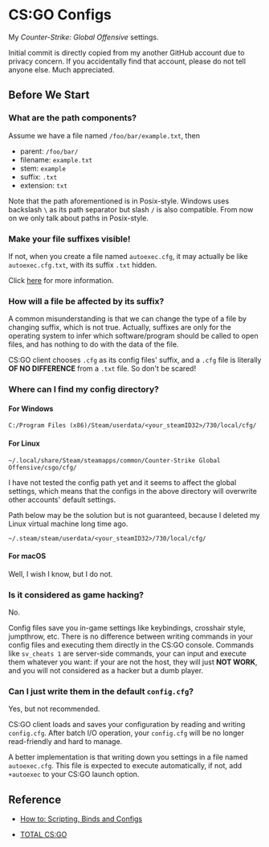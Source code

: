 # CS:GO Configs

My *Counter-Strike: Global Offensive* settings.

Initial commit is directly copied from my another GitHub account due to privacy concern. If you accidentally find that account, please do not tell anyone else. Much appreciated.

## Before We Start

### What are the path components?

Assume we have a file named `/foo/bar/example.txt`, then

- parent: `/foo/bar/`
- filename: `example.txt`
- stem: `example`
- suffix: `.txt`
- extension: `txt`

Note that the path aforementioned is in Posix-style. Windows uses backslash `\` as its path separator but slash `/` is also compatible. From now on we only talk about paths in Posix-style.

### Make your file suffixes visible!

If not, when you create a file named `autoexec.cfg`, it may actually be like `autoexec.cfg.txt`, with its suffix `.txt` hidden.

Click [here](https://support.microsoft.com/en-us/windows/common-file-name-extensions-in-windows-da4a4430-8e76-89c5-59f7-1cdbbc75cb01) for more information.

### How will a file be affected by its suffix?

A common misunderstanding is that we can change the type of a file by changing suffix, which is not true. Actually, suffixes are only for the operating system to infer which software/program should be called to open files, and has nothing to do with the data of the file.

CS:GO client chooses `.cfg` as its config files' suffix, and a `.cfg` file is literally **OF NO DIFFERENCE** from a `.txt` file. So don't be scared!

### Where can I find my config directory?

#### For Windows

```
C:/Program Files (x86)/Steam/userdata/<your_steamID32>/730/local/cfg/
```

#### For Linux

```
~/.local/share/Steam/steamapps/common/Counter-Strike Global Offensive/csgo/cfg/
```

I have not tested the config path yet and it seems to affect the global settings, which means that the configs in the above directory will overwrite other accounts' default settings.

Path below may be the solution but is not guaranteed, because I deleted my Linux virtual machine long time ago.

```
~/.steam/steam/userdata/<your_steamID32>/730/local/cfg/
```

#### For macOS

Well, I wish I know, but I do not.

### Is it considered as game hacking?

No.

Config files save you in-game settings like keybindings, crosshair style, jumpthrow, etc. There is no difference between writing commands in your config files and executing them directly in the CS:GO console. Commands like `sv_cheats 1` are server-side commands, your can input and execute them whatever you want: if your are not the host, they will just **NOT WORK**, and you will not considered as a hacker but a dumb player.

### Can I just write them in the default `config.cfg`?

Yes, but not recommended.

CS:GO client loads and saves your configuration by reading and writing `config.cfg`. After batch I/O operation, your `config.cfg` will be no longer read-friendly and hard to manage.

A better implementation is that writing down you settings in a file named `autoexec.cfg`. This file is expected to execute automatically, if not, add `+autoexec` to your CS:GO launch option.

## Reference

- [How to: Scripting, Binds and Configs](https://steamcommunity.com/sharedfiles/filedetails/?id=314801693)

- [TOTAL CS:GO](https://totalcsgo.com/commands)

